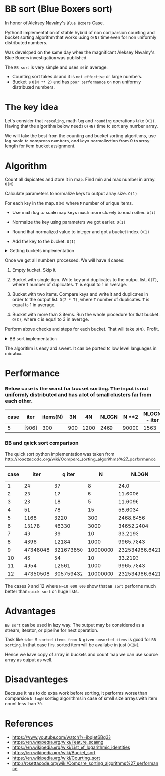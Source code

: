 # BB sort (Blue Boxers sort)

In honor of Aleksey Navalny's ``Blue Boxers`` Case.

Python3 implementation of stable hybrid of non comparsion counting and bucket sorting algorithm that works using ``O(N)`` time even for non uniformly distributed numbers.

Was developed on the same day when the magnificant Aleksey Navalny's Blue Boxers investigation was published. 

The ``BB sort`` is very simple and uses ``4N`` in average. 

- Counting sort takes ``4N`` and it is ``not effective`` on large numbers.
- Bucket is ``O(N ** 2)`` and has ``poor performance`` on non uniformly distributed numbers.

# The key idea

Let's consider that ``rescaling``, math ``log`` and ``rounding`` operations take ``O(1)``. Having that the algorithm below needs ``O(4N)`` time to sort any number array. 

We will take the best from the counting and bucket sorting algorithms, use log scale to compress numbers, and keys normalization from 0 to array length for item bucket assignment.

# Algorithm

Count all dupicates and store it in map. Find min and max number in array. ``O(N)``

Calculate parameters to normalize keys to output array size. ``O(1)``

For each key in the map. ``O(M)`` where ``M`` number of unique items.

- Use math log to scale map keys much more closely to each other. ``O(1)``

- Normalize the key using parameters we got earlier. ``O(1)``

- Round that normalized value to integer and got a bucket index. ``O(1)``

- Add the key to the bucket. ``O(1)``

<details>
		<summary> Getting buckets implementation </summary>
  
  ```python

      def GetBucketes(items, count, count_map):

        def GetLog(x):
            if abs(x) <= 1: return x
            if x < 0: return -math.log2(abs(x))
            return math.log2(x)

        def GetLinearTransformParams(x1, x2, y1, y2):
            dx = x1 - x2
            if dx == 0: return 0, 0
            return (y1 - y2) / (dx), y1 - (a * x1)

        # can be done in O(N)
        min_element, max_element, size =  min(items), max(items), count

        a, b     = GetLinearTransformParams(GetLog(min_element), GetLog(max_element), 0, size)
        buckets  = [None] * (size + 1)

        for item in items: count_map[item] += 1 

        for key in count_map.keys(): 
            # ApplyLinearTransform    
            index = int((a *  getLog(key)) + b) 
            bucket = buckets[index]
            if bucket:  bucket.append(key)
            else:  buckets[index] =  [key]
        return buckets
   ```  
	
</details>

Once we got all numbers processed. We will have 4 cases: 

1. Empty bucket. Skip it.

2. Bucket with single item. Write key and duplicates to the output list. ``O(T)``, where ``T`` number of duplicates. ``T ``is equal to 1 in average.

3. Bucket with two items. Compare keys and write it and duplicates in order to the output list. ``O(2 * T)``, where ``T`` number of duplicates. ``T`` is equal to 1 in average.

4. Bucket with more than 3 items. Run the whole procedure for that bucket. ``O(C)``, where ``C`` is equal to 3 in average. 

Perform above checks and steps for each bucket. That will take ``O(N)``. Profit. 

<details>
		<summary> BB sort implementation </summary>
  
  ```python

      def BB_sort_core(enumerable, count, output): 

        def FillStream(val, output, count_map): 
            for j in range(count_map[val]): output.append(val)

        count_map = defaultdict(int)
        buckets   = GetBucketes(enumerable, count, count_map)

        for bucket in buckets:
            if bucket:
                bucketCount = len(bucket)
                if bucketCount   == 1: FillStream(bucket[0], output, count_map)        
                elif bucketCount == 2:
                    b1, b2 = bucket[0], bucket[1]
                    if b1 > b2: b1, b2 = b2, b1
                    FillStream(b1, output, count_map)
                    FillStream(b2, output, count_map)        
                else:  BB_sort_core(bucket, bucketCount, output)
   ```  
	
</details>

The algorithm is easy and sweet. It can be ported to low level languages in minutes.

# Performance

### Below case is the worst for bucket sorting. The input is not uniformly distributed and has a lot of small clusters far from each other.

| case  | iter |  items(N)  |  3N  |  4N  | NLOGN |        N **2     | NLOGN - iter |
|-------|------|------------|------|------|-------|------------------|--------------|
| 5 | [906] | 300 | 900 | 1200 | 2469 | 90000 | 1563 |

### BB and quick sort comparison

The quick sort python implementation was taken from http://rosettacode.org/wiki/Compare_sorting_algorithms%27_performance

| case |   iter   |   q iter   |        N    |  NLOGN      |  BB time    |   Q time   |   iter - NLOGN    | Q time - BB time  |
|------|----------|------------|-------------|-------------|-------------|------------|-------------------|-------------------|
| 1 |  24  |    37  |  8   |   24.0    |  0.0   |   0.0  |   0  | 0.0 |
| 2 |  23  |    17  |  5   |   11.6096    |  0.0001   |   0.0  |   -11  | -0.0001 |
| 3 |  23  |    18  |  5   |   11.6096    |  0.0   |   0.0  |   -11  | -0.0 |
| 4 |  51  |    78  |  15   |   58.6034    |  0.0001   |   0.0001  |   8  | -0.0 |
| 5 |  1168  |    3220  |  300   |   2468.6456    |  0.0009   |   0.0008  |   1301  | -0.0001 |
| 6 |  13178  |    46330  |  3000   |   34652.2404    |  1.0045   |   0.0133  |   21474  | -0.9911 |
| 7 |  46  |    39  |  10   |   33.2193    |  0.0001   |   0.0  |   -13  | -0.0 |
| 8 |  4896  |    12184  |  1000   |   9965.7843    |  0.0039   |   0.0055  |   5070  | 0.0015 |
| 9 |  47348048  |    321673850  |  10000000   |   232534966.6421    |  67.2672   |   105.4689  |   185186919  | 38.2017 |
| 10 | 46  |    54  |  10   |   33.2193    |  0.0001   |   0.122  |   -13  | 0.1219 |
| 11 | 4954  |    12561  |  1000   |   9965.7843    |  0.0051   |   0.0042  |   5012  | -0.001 |
| 12 | 47350508  |    305759432  |  10000000   |   232534966.6421    |  77.2285   |   104.457  |   185184459  | 27.2285 |


The cases 9 and 12 where ``N=10 000 000`` show that ``BB sort`` performs much better than ``quick sort`` on huge lists.

# Advantages

``BB sort`` can be used in lazy way. The output may be considered as a stream, iterator, or pipeline for next operation.

Task like ``take M sorted items from N given unsorted items`` is good for ``BB sorting``. In that case first sorted item will be available in just ``O(2N)``.

Hence we have copy of array in buckets and count map we can use source array as output as well.

# Disadvanteges

Because it has to do extra work before sorting, it performs worse than comparsion ``N logN`` sorting algorithms in case of small size arrays with item count less than ``30``.

# References

- https://www.youtube.com/watch?v=ibqiet6Bg38
- https://en.wikipedia.org/wiki/Feature_scaling
- https://en.wikipedia.org/wiki/List_of_logarithmic_identities
- https://en.wikipedia.org/wiki/Bucket_sort
- https://en.wikipedia.org/wiki/Counting_sort
- http://rosettacode.org/wiki/Compare_sorting_algorithms%27_performance

